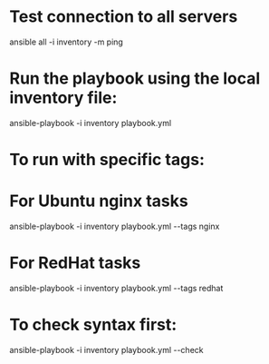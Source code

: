 # Test connection to all servers

ansible all -i inventory -m ping

# Run the playbook using the local inventory file:

ansible-playbook -i inventory playbook.yml

# To run with specific tags:

# For Ubuntu nginx tasks
ansible-playbook -i inventory playbook.yml --tags nginx

# For RedHat tasks
ansible-playbook -i inventory playbook.yml --tags redhat

# To check syntax first:

ansible-playbook -i inventory playbook.yml --check